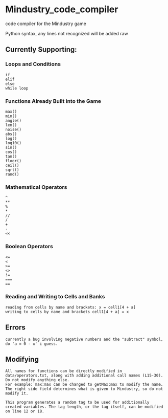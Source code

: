 # Mindustry_code_compiler
code compiler for the Mindustry game

Python syntax, any lines not recognized will be added raw

## Currently Supporting:
### Loops and Conditions
```
if
elif
else
while loop
```
### Functions Already Built into the Game
```
max()
min()
angle()
len()
noise()
abs()
log()
log10()
sin()
cos()
tan()
floor()
ceil()
sqrt()
rand()
```
### Mathematical Operators
```
^
**
%
*
//
/
+
-
<<
```
### Boolean Operators
```
<=
<
>=
<>
!=
===
==
```
### Reading and Writing to Cells and Banks
```
reading from cells by name and brackets: x = cell1[4 + a]
writing to cells by name and brackets cell1[4 + a] = x
```

## Errors
```
currently a bug involving negative numbers and the "subtract" symbol, do 'a = 0 - x' i guess.
```

## Modifying
```
All names for functions can be directly modified in data/operators.txt, along with adding additional call names (L15-30). Do not modify anything else.
For example: max:max can be changed to getMax:max to modify the name. The right side field determines what is given to Mindustry, so do not modify it.

This program generates a random tag to be used for additionally created variables. The tag length, or the tag itself, can be modified on line 12 or 18.
```
